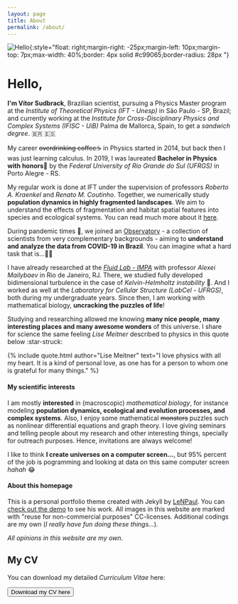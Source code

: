 ```yaml
---
layout: page
title: About
permalink: /about/
---
```


![Hello](../assets/img/projects/about/myperfil.jpg){:style="float: right;margin-right: -25px;margin-left: 10px;margin-top: 7px;max-width: 40%;border: 4px solid #c99065;border-radius: 28px "}


# Hello,

**I'm Vítor Sudbrack**, Brazilian scientist, pursuing a Physics Master program at the *Institute of Theoretical Physics (IFT - Unesp)* in São Paulo - SP, Brazil; and currently working at the *Institute for Cross-Disciplinary Physics and Complex Systems (IFISC - UiB)* Palma de Mallorca, Spain, to get a *sandwich degree*. :brazil: :es:

My career ~~overdrinking coffee~~:coffee: in Physics started in 2014, but back then I was just learning calculus. In 2019, I was laureated **Bachelor in Physics with honors**:1st_place_medal: by the *Federal University of Rio Grande do Sul (UFRGS)* in Porto Alegre - RS.

My regular work is done at IFT under the supervision of professors *Roberto A. Kraenkel* and *Renato M. Coutinho*. Together, we numerically study **population dynamics in highly fragmented landscapes**. We aim to understand the effects of fragmentation and habitat spatial features into species and ecological systems. You can read much more about it [here](/projects/frag.html). 

During pandemic times :microbe:, we joined an [Observatory](https://covid19br.github.io) - a collection of scientists from very complementary backgrounds - aiming to **understand and analyze the data from COVID-19 in Brazil**. You can imagine what a hard task that is...:man_facepalming:	

I have already researched at the *[Fluid Lab - IMPA](http://fluid.impa.br/Home)* with professor *Alexei Mailybaev* in Rio de Janeiro, RJ. There, we studied fully developed bidimensional turbulence in the case of *Kelvin-Helmholtz instability* :ocean:. And I worked as well at the *Laboratory for Cellular Structure (LabCel - UFRGS)*, both during my undergraduate years. Since then, I am working with mathematical biology, **uncracking the puzzles of life**! 

Studying and researching allowed me knowing **many nice people, many interesting places and many awesome wonders** of this universe. I share for science the same feeling *Lise Meitner* described to physics in this quote below :star-struck:

{% include quote.html author="Lise Meitner" text="I love physics with all my heart.
It is a kind of personal love, as one has for a person to whom one is grateful for many things." %}

#### My scientific interests

I am mostly **interested** in (macroscopic) *mathematical biology*, for instance modeling **population dynamics, ecological and evolution processes, and complex systems**. Also, I enjoy some mathematical ~~monsters~~ puzzles such as nonlinear differential equations and graph theory. I love giving seminars and telling people about my research and other interesting things, specially for outreach purposes. Hence, invitations are always welcome!

I like to think **I create universes on a computer screen...**, but 95% percent of the job is pogramming and looking at data on this same computer screen *hahah* :joy:

<!--## Places

{% include image.html url="/assets/docs/projects/mathbio/slidesDDNetworks.pdf" image="projects/mathbio/slides.jpg" text="IFISC - UiB (2020)" %}
{% include image.html url="/assets/docs/projects/mathbio/slidesDDNetworks.pdf" image="projects/mathbio/slides.jpg" text="IFT - Unesp (2019)" %}
{% include image.html url="/assets/docs/projects/mathbio/slidesDDNetworks.pdf" image="projects/mathbio/slides.jpg" text="Fluid - IMPA (2019)" %}
{% include image.html url="/assets/docs/projects/mathbio/slidesDDNetworks.pdf" image="projects/mathbio/slides.jpg" text="IF - UFRGS (2014)" %} -->

#### About this homepage

This is a personal portfolio theme created with Jekyll by [LeNPaul](https://github.com/LeNPaul). You can [check out the demo](https://lenpaul.github.io/portfolio-jekyll-theme/) to see his work. All images in this website are marked with "reuse for non-commercial purposes" CC-licenses. Additional codings are my own (*I really have fun doing these things...*).

*All opinions in this website are my own.*

## My CV

You can download my detailed *Curriculum Vitae* here:

<a href="../assets/docs/projects/about/cv.pdf"><button class="mybutton">Download my CV here</button></a>


